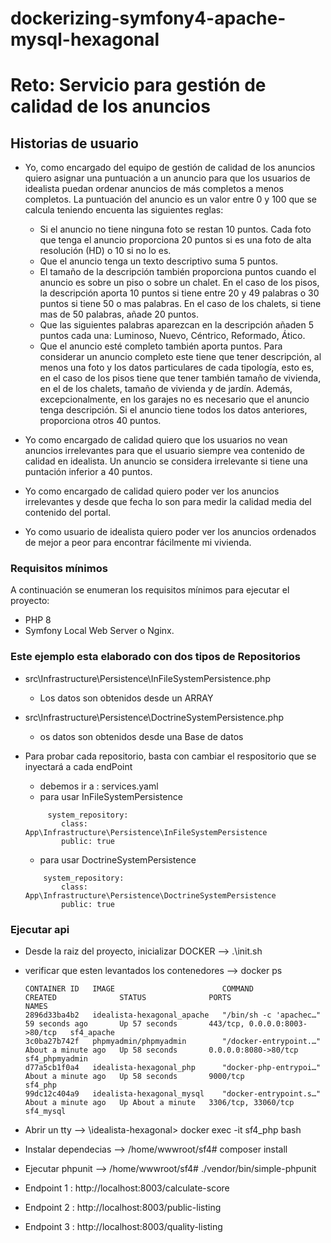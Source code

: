 # dockerizing-symfony4-apache-mysql-hexagonal

# Reto: Servicio para gestión de calidad de los anuncios

## Historias de usuario

* Yo, como encargado del equipo de gestión de calidad de los anuncios quiero asignar una puntuación a un anuncio para que los usuarios de idealista puedan ordenar anuncios de más completos a menos completos. La puntuación del anuncio es un valor entre 0 y 100 que se calcula teniendo encuenta las siguientes reglas:
  * Si el anuncio no tiene ninguna foto se restan 10 puntos. Cada foto que tenga el anuncio proporciona 20 puntos si es una foto de alta resolución (HD) o 10 si no lo es.
  * Que el anuncio tenga un texto descriptivo suma 5 puntos.
  * El tamaño de la descripción también proporciona puntos cuando el anuncio es sobre un piso o sobre un chalet. En el caso de los pisos, la descripción aporta 10 puntos si tiene entre 20 y 49 palabras o 30 puntos si tiene 50 o mas palabras. En el caso de los chalets, si tiene mas de 50 palabras, añade 20 puntos.
  * Que las siguientes palabras aparezcan en la descripción añaden 5 puntos cada una: Luminoso, Nuevo, Céntrico, Reformado, Ático.
  * Que el anuncio esté completo también aporta puntos. Para considerar un anuncio completo este tiene que tener descripción, al menos una foto y los datos particulares de cada tipología, esto es, en el caso de los pisos tiene que tener también tamaño de vivienda, en el de los chalets, tamaño de vivienda y de jardín. Además, excepcionalmente, en los garajes no es necesario que el anuncio tenga descripción. Si el anuncio tiene todos los datos anteriores, proporciona otros 40 puntos.
* Yo como encargado de calidad quiero que los usuarios no vean anuncios irrelevantes para que el usuario siempre vea contenido de calidad en idealista. Un anuncio se considera irrelevante si tiene una puntación inferior a 40 puntos.

* Yo como encargado de calidad quiero poder ver los anuncios irrelevantes y desde que fecha lo son para medir la calidad media del contenido del portal.

* Yo como usuario de idealista quiero poder ver los anuncios ordenados de mejor a peor para encontrar fácilmente mi vivienda.

### Requisitos mínimos

A continuación se enumeran los requisitos mínimos para ejecutar el proyecto:

* PHP 8
* Symfony Local Web Server o Nginx.

### Este ejemplo esta elaborado con dos tipos de Repositorios
* src\Infrastructure\Persistence\InFileSystemPersistence.php
    *   Los datos son obtenidos desde un ARRAY
* src\Infrastructure\Persistence\DoctrineSystemPersistence.php
    * os datos son obtenidos desde una Base de datos

* Para probar cada repositorio, basta con cambiar el respositorio que se inyectará a cada endPoint
    * debemos ir a : services.yaml
    * para usar InFileSystemPersistence
    ```
         system_repository:
            class: App\Infrastructure\Persistence\InFileSystemPersistence
            public: true
    ```
    * para usar DoctrineSystemPersistence
    ```
        system_repository:
            class: App\Infrastructure\Persistence\DoctrineSystemPersistence
            public: true
    ```
### Ejecutar api

* Desde la raiz del proyecto, inicializar DOCKER  -->  .\init.sh
* verificar que esten levantados los contenedores  --> docker ps
    ```
    CONTAINER ID   IMAGE                        COMMAND                  CREATED              STATUS              PORTS                           NAMES
    2896d33ba4b2   idealista-hexagonal_apache   "/bin/sh -c 'apachec…"   59 seconds ago       Up 57 seconds       443/tcp, 0.0.0.0:8003->80/tcp   sf4_apache    
    3c0ba27b742f   phpmyadmin/phpmyadmin        "/docker-entrypoint.…"   About a minute ago   Up 58 seconds       0.0.0.0:8080->80/tcp            sf4_phpmyadmin
    d77a5cb1f0a4   idealista-hexagonal_php      "docker-php-entrypoi…"   About a minute ago   Up 58 seconds       9000/tcp                        sf4_php
    99dc12c404a9   idealista-hexagonal_mysql    "docker-entrypoint.s…"   About a minute ago   Up About a minute   3306/tcp, 33060/tcp             sf4_mysql
    ```
* Abrir un tty  -->  \idealista-hexagonal> docker exec -it sf4_php  bash
* Instalar dependecias  -->  /home/wwwroot/sf4# composer install
* Ejecutar phpunit  -->  /home/wwwroot/sf4# ./vendor/bin/simple-phpunit

* Endpoint 1 : http://localhost:8003/calculate-score
* Endpoint 2 : http://localhost:8003/public-listing
* Endpoint 3 : http://localhost:8003/quality-listing

